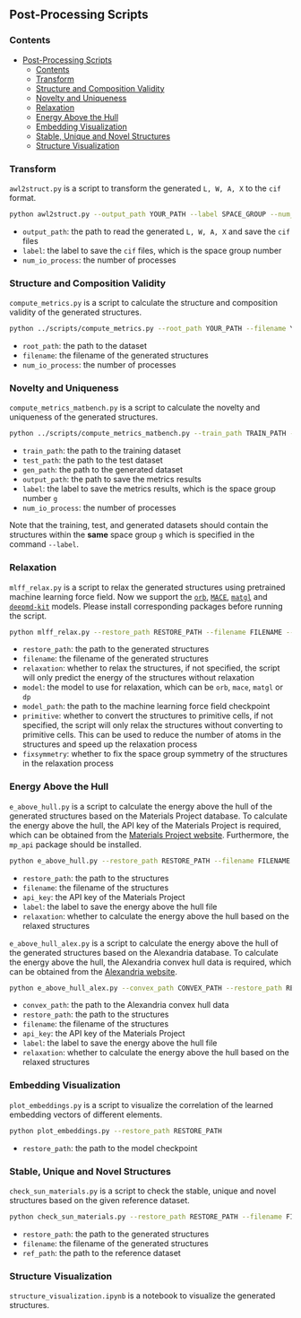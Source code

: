 ## Post-Processing Scripts

### Contents
- [Post-Processing Scripts](#post-processing-scripts)
  - [Contents](#contents)
  - [Transform](#transform)
  - [Structure and Composition Validity](#structure-and-composition-validity)
  - [Novelty and Uniqueness](#novelty-and-uniqueness)
  - [Relaxation](#relaxation)
  - [Energy Above the Hull](#energy-above-the-hull)
  - [Embedding Visualization](#embedding-visualization)
  - [Stable, Unique and Novel Structures](#stable-unique-and-novel-structures)
  - [Structure Visualization](#structure-visualization)

### Transform
`awl2struct.py` is a script to transform the generated `L, W, A, X` to the `cif` format. 

```bash
python awl2struct.py --output_path YOUR_PATH --label SPACE_GROUP --num_io_process 40
```
- `output_path`: the path to read the generated `L, W, A, X` and save the `cif` files
- `label`: the label to save the `cif` files, which is the space group number
- `num_io_process`: the number of processes


### Structure and Composition Validity
`compute_metrics.py` is a script to calculate the structure and composition validity of the generated structures.

```bash
python ../scripts/compute_metrics.py --root_path YOUR_PATH --filename YOUR_FILE --output_path ./ --num_io_process 40
```
- `root_path`: the path to the dataset
- `filename`: the filename of the generated structures
- `num_io_process`: the number of processes

### Novelty and Uniqueness
`compute_metrics_matbench.py` is a script to calculate the novelty and uniqueness of the generated structures.
```bash
python ../scripts/compute_metrics_matbench.py --train_path TRAIN_PATH --test_path TEST_PATH --gen_path GEN_PATH --output_path OUTPUT_PATH --label SPACE_GROUP --num_io_process 40
```
- `train_path`: the path to the training dataset
- `test_path`: the path to the test dataset
- `gen_path`: the path to the generated dataset
- `output_path`: the path to save the metrics results
- `label`: the label to save the metrics results, which is the space group number `g`
- `num_io_process`: the number of processes

Note that the training, test, and generated datasets should contain the structures within the **same** space group `g` which is specified in the command `--label`.


### Relaxation
`mlff_relax.py` is a script to relax the generated structures using pretrained machine learning force field. Now we support the [`orb`](https://github.com/orbital-materials/orb-models), [`MACE`](https://github.com/ACEsuit/mace), [`matgl`](https://github.com/materialsvirtuallab/matgl) and [`deepmd-kit`](https://github.com/deepmodeling/deepmd-kit) models. Please install corresponding packages before running the script.

```bash
python mlff_relax.py --restore_path RESTORE_PATH --filename FILENAME --relaxation --model orb --model_path MODEL_PATH
```
- `restore_path`: the path to the generated structures
- `filename`: the filename of the generated structures
- `relaxation`: whether to relax the structures, if not specified, the script will only predict the energy of the structures without relaxation
- `model`: the model to use for relaxation, which can be `orb`, `mace`, `matgl` or `dp`
- `model_path`: the path to the machine learning force field checkpoint
- `primitive`: whether to convert the structures to primitive cells, if not specified, the script will only relax the structures without converting to primitive cells. This can be used to reduce the number of atoms in the structures and speed up the relaxation process
- `fixsymmetry`: whether to fix the space group symmetry of the structures in the relaxation process

### Energy Above the Hull
`e_above_hull.py` is a script to calculate the energy above the hull of the generated structures based on the Materials Project database. To calculate the energy above the hull, the API key of the Materials Project is required, which can be obtained from the [Materials Project website](https://next-gen.materialsproject.org/). Furthermore, the `mp_api` package should be installed.

```bash
python e_above_hull.py --restore_path RESTORE_PATH --filename FILENAME --api_key API_KEY --label LABEL --relaxation
```
- `restore_path`: the path to the structures 
- `filename`: the filename of the structures
- `api_key`: the API key of the Materials Project
- `label`: the label to save the energy above the hull file
- `relaxation`: whether to calculate the energy above the hull based on the relaxed structures

`e_above_hull_alex.py` is a script to calculate the energy above the hull of the generated structures based on the Alexandria database. To calculate the energy above the hull, the Alexandria convex hull data is required, which can be obtained from the [Alexandria website](https://alexandria.icams.rub.de/).

```bash
python e_above_hull_alex.py --convex_path CONVEX_PATH --restore_path RESTORE_PATH --filename FILENAME --api_key API_KEY --label LABEL --relaxation
```
- `convex_path`: the path to the Alexandria convex hull data
- `restore_path`: the path to the structures 
- `filename`: the filename of the structures
- `api_key`: the API key of the Materials Project
- `label`: the label to save the energy above the hull file
- `relaxation`: whether to calculate the energy above the hull based on the relaxed structures

### Embedding Visualization
`plot_embeddings.py` is a script to visualize the correlation of the learned embedding vectors of different elements.
    
```bash
python plot_embeddings.py --restore_path RESTORE_PATH
```

- `restore_path`: the path to the model checkpoint

### Stable, Unique and Novel Structures
`check_sun_materials.py` is a script to check the stable, unique and novel structures based on the given reference dataset.

```bash
python check_sun_materials.py --restore_path RESTORE_PATH --filename FILENAME --ref_path REF_PATH
```

- `restore_path`: the path to the generated structures
- `filename`: the filename of the generated structures
- `ref_path`: the path to the reference dataset

### Structure Visualization
`structure_visualization.ipynb` is a notebook to visualize the generated structures.
